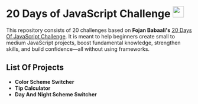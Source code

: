 # 20 Days of JavaScript Challenge <span align="left"><img src="https://upload.wikimedia.org/wikipedia/commons/9/99/Unofficial_JavaScript_logo_2.svg" width="30"></span>

This repository consists of 20 challenges based on **Fojan Babaali's** [20 Days Of JavaScript Challenge](https://github.com/fojanb/20-Days-of-JavaScript). It is meant to help beginners create small to medium JavaScript projects, boost fundamental knowledge, strengthen skills, and build confidence—all without using frameworks.

## List Of Projects

-   **Color Scheme Switcher**
-   **Tip Calculator**
-   **Day And Night Scheme Switcher**
